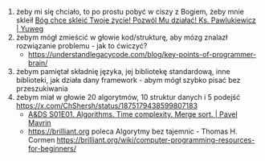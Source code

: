 1. żeby mi się chciało, to po prostu pobyć w ciszy z Bogiem, żeby mnie skleił [Bóg chce skleić Twoje życie! Pozwól Mu działać! Ks. Pawlukiewicz | Yuweg](https://youtu.be/2F54DlkeGiA)
2. żebym mógł zmieścić w głowie kod/strukturę, aby mózg znalazł rozwiązanie problemu - jak to ćwiczyć?
    - <https://understandlegacycode.com/blog/key-points-of-programmer-brain/>
3. żebym pamiętał składnię języka, jej bibliotekę standardową, inne biblioteki, jak działa dany framework - abym mógł szybko pisać bez przeszukiwania
4. żebym miał w głowie 20 algorytmów, 10 struktur danych i 5 podejść <https://x.com/ChShersh/status/1875179438599807183>
    - [A&DS S01E01. Algorithms. Time complexity. Merge sort. | Pavel Mavrin](https://youtu.be/oWgLjhM-6XE)
    - <https://brilliant.org> poleca Algorytmy bez tajemnic - Thomas H. Cormen <https://brilliant.org/wiki/computer-programming-resources-for-beginners/>
